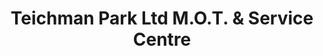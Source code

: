 ---
title: "Teichman Park Ltd M.O.T. & Service Centre"
url: /chester-le-street/teichman-park-ltd-m-o-t-und-service-centre/
shop: Autowerkstatt
---